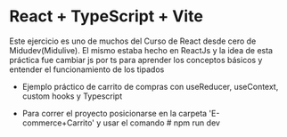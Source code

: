 # React + TypeScript + Vite

Este ejercicio es uno de muchos del Curso de React desde cero de Midudev(Midulive). El mismo estaba hecho en ReactJs y la idea de esta práctica fue cambiar js por ts para aprender los conceptos básicos y entender el funcionamiento de los tipados

- Ejemplo práctico de carrito de compras con useReducer, useContext, custom hooks y Typescript

- Para correr el proyecto posicionarse en la carpeta 'E-commerce+Carrito' y usar el comando # npm run dev